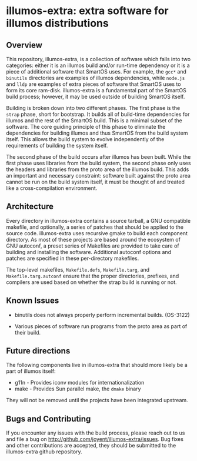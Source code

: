 # illumos-extra: extra software for illumos distributions

## Overview

This repository, illumos-extra, is a collection of software which falls
into two categories: either it is an illumos build and/or run-time
dependency or it is a piece of additional software that SmartOS uses.
For example, the `gcc*` and `binutils` directories are examples of
illumos dependencies, while `node.js` and `lldp` are examples of extra
pieces of software that SmartOS uses to form its core ram-disk.
illumos-extra is a fundamental part of the SmartOS build process;
however, it may be used outside of building SmartOS itself.

Building is broken down into two different phases.  The first phase is
the `strap` phase, short for bootstrap.  It builds all of build-time
dependencies for illumos and the rest of the SmartOS build.  This is a
minimal subset of the software.  The core guiding principle of this
phase to eliminate the dependencies for building illumos and thus
SmartOS from the build system itself.  This allows the build system to
evolve independently of the requirements of building the system itself.

The second phase of the build occurs after illumos has been built.
While the first phase uses libraries from the build system, the second
phase only uses the headers and libraries from the proto area of the
illumos build.  This adds an important and necessary constraint:
software built against the proto area cannot be run on the build system
itself, it must be thought of and treated like a cross-compilation
environment.

## Architecture

Every directory in illumos-extra contains a source tarball, a GNU
compatible makefile, and optionally, a series of patches that should be
applied to the source code.  illumos-extra uses recursive gmake to build
each component directory.  As most of these projects are based around
the ecosystem of GNU autoconf, a preset series of Makefiles are provided
to take care of building and installing the software.  Additional
autoconf options and patches are specified in these per-directory
makefiles.

The top-level makefiles, `Makefile.defs`, `Makefile.targ`, and
`Makefile.targ.autconf` ensure that the proper directories, prefixes,
and compilers are used based on whether the strap build is running or
not.

## Known Issues

  * binutils does not always properly perform incremental builds.
    (OS-3122)

  * Various pieces of software run programs from the proto area as part
    of their build.

## Future directions

The following components live in illumos-extra that should more likely
be a part of illumos itself:

  * g11n - Provides iconv modules for internationalization
  * make - Provides Sun parallel make, the `dmake` binary

They will not be removed until the projects have been integrated
upstream.

## Bugs and Contributing

If you encounter any issues with the build process, please reach out to
us and file a bug on http://github.com/joyent/illumos-extra/issues. Bug
fixes and other contributions are accepted, they should be submitted to
the illumos-extra github repository.
